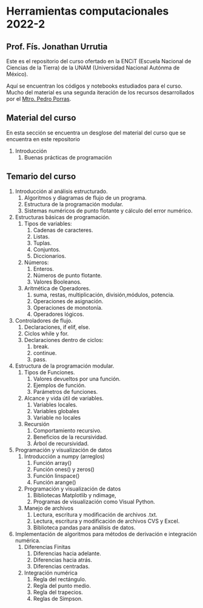 # Herramientas computacionales 2022-2
## Prof. Fís. Jonathan Urrutia

Este es el repositorio del curso ofertado en la ENCiT (Escuela Nacional de Ciencias de la Tierra) de la UNAM (Universidad Nacional Autónma de México).

Aquí se encuentran los códigos y notebooks estudiados para el curso. Mucho del material es una segunda iteración de los recursos desarrollados por el [Mtro. Pedro Porras](github-com/PPorras).

## Material del curso 

En esta sección se encuentra un desglose del material del curso que se encuentra en este repositorio

1.  Introducción
	1. Buenas prácticas de programación


## Temario del curso 

1. Introducción al análisis estructurado.
	1. Algoritmos y diagramas de flujo de un programa.
	2. Estructura de la programación modular.
	3. Sistemas numéricos de punto flotante y cálculo del error numérico.
2. Estructuras básicas de programación.
	1. Tipos de variables:
		1. Cadenas de caracteres.
		2. Listas.
		3. Tuplas.
		4. Conjuntos.
		5. Diccionarios.
	2. Números:
		1. Enteros.
		2. Números de punto flotante.
		3. Valores Booleanos.
	3. Aritmética de Operadores.
		1. suma, restas, multiplicación, división,módulos, potencia.
		2. Operaciones de asignación.
		3. Operaciones de monotonía.
		4. Operadores lógicos.
3. Controladores de flujo.
	1. Declaraciones, if elif, else.
	2. Ciclos while y for.
	3. Declaraciones dentro de ciclos:
		1. break.
		2. continue.
		3. pass.
4. Estructura de la programación modular.
	1. Tipos de Funciones.
		1. Valores devueltos por una función.
		2. Ejemplos de función.
		3. Parámetros de funciones.
	2. Alcance y vida útil de variables.
		1. Variables locales.
		2. Variables globales
		3. Variable no locales
	3. Recursión
		1. Comportamiento recursivo.
		2. Beneficios de la recursividad.
		3. Árbol de recursividad.
5. Programación y visualización de datos
	1. Introducción a numpy (arreglos)
		1. Función array()
		2. Función ones() y zeros()
		3. Función linspace()
		4. Función arange()
	2. Programación y visualización de datos
		1. Bibliotecas Matplotlib y ndimage,
		2. Programas de visualización como Visual Python.
	3. Manejo de archivos
		1. Lectura, escritura y modificación de archivos .txt.
		2. Lectura, escritura y modificación de archivos CVS y Excel.
		3. Biblioteca pandas para análisis de datos.
6. Implementación de algoritmos para métodos de derivación e integración numérica.
	1. Diferencias Finitas
		1. Diferencias hacia adelante.
		2. Diferencias hacia atrás.
		3. Diferencias centradas.
	2. Integración numérica
		1. Regla del rectángulo.
		2. Regla del punto medio.
		3. Regla del trapecios.
		4. Reglas de Simpson.

